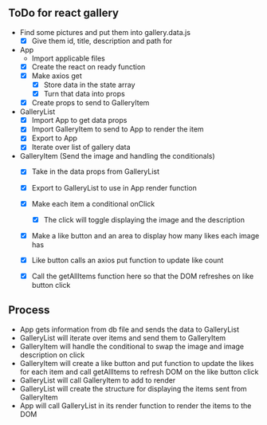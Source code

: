 ## ToDo for react gallery

- Find some pictures and put them into gallery.data.js
    - [x] Give them id, title, description and path for

- App
    - Import applicable files
    - [x] Create the react on ready function
    - [x] Make axios get
        - [x] Store data in the state array
        - [x] Turn that data into props
    - [x] Create props to send to GalleryItem
    
- GalleryList
    - [x] Import App to get data props
    - [x] Import GalleryItem to send to App to render the item
    - [x] Export to App
    - [x] Iterate over list of gallery data

- GalleryItem (Send the image and handling the conditionals)
    - [x] Take in the data props from GalleryList
    - [x] Export to GalleryList to use in App render function
    - [x] Make each item a conditional onClick
        - [x] The click will toggle displaying the image and the description
    - [x] Make a like button and an area to display how many likes each image has
    - [x] Like button calls an axios put function to update like count
    - [x] Call the getAllItems function here so that the DOM refreshes on like button click



## Process

- App gets information from db file and sends the data to GalleryList
- GalleryList will iterate over items and send them to GalleryItem
- GalleryItem will handle the conditional to swap the image and image description on click
- GalleryItem will create a like button and put function to update the likes for each item and call getAllItems to refresh DOM on the like button click
- GalleryList will call GalleryItem to add to render
- GalleryList will create the structure for displaying the items sent from GalleryItem
- App will call GalleryList in its render function to render the items to the DOM